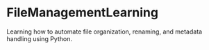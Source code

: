 # FileManagementLearning
Learning how to automate file organization, renaming, and metadata handling using Python. 
